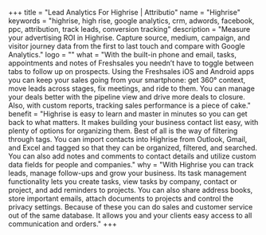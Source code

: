 +++
title = "Lead Analytics For Highrise | Attributio"
name = "Highrise"
keywords = "highrise, high rise, google analytics, crm, adwords, facebook, ppc, attribution, track leads, conversion tracking"
description = "Measure your advertising ROI in Highrise. Capture source, medium, campaign, and visitor journey data from the first to last touch and compare with Google Analytics."
logo = ""
what = "With the built-in phone and email, tasks, appointments and notes of Freshsales you needn’t have to toggle between tabs to follow up on prospects. Using the Freshsales iOS and Android apps you can keep your sales going from your smartphone: get 360° context, move leads across stages, fix meetings, and ride to them. You can manage your deals better with the pipeline view and drive more deals to closure. Also, with custom reports, tracking sales performance is a piece of cake."
benefit = "Highrise is easy to learn and master in minutes so you can get back to what matters. It makes building your business contact list easy, with plenty of options for organizing them. Best of all is the way of filtering through tags. You can import contacts into Highrise from Outlook, Gmail, and Excel and tagged so that they can be organized, filtered, and searched. You can also add notes and comments to contact details and utilize custom data fields for people and companies."
why = "With Highrise you can track leads, manage follow-ups and grow your business. Its task management functionality lets you create tasks, view tasks by company, contact or project, and add reminders to projects. You can also share address books, store important emails, attach documents to projects and control the privacy settings. Because of these you can do sales and customer service out of the same database.  It allows you and your clients easy access to all communication and orders."
+++
